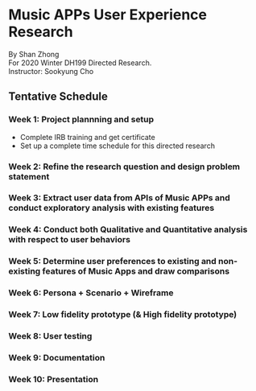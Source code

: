 Music APPs User Experience Research
============================
By Shan Zhong <br>
For 2020 Winter DH199 Directed Research. <br>
Instructor: Sookyung Cho

## Tentative Schedule
### Week 1: Project plannning and setup
* Complete IRB training and get certificate <br>
* Set up a complete time schedule for this directed research <br>

### Week 2: Refine the research question and design problem statement

### Week 3: Extract user data from APIs of Music APPs and conduct exploratory analysis with existing features

### Week 4: Conduct both Qualitative and Quantitative analysis with respect to user behaviors

### Week 5: Determine user preferences to existing and non-existing features of Music Apps and draw comparisons

### Week 6: Persona + Scenario + Wireframe

### Week 7: Low fidelity prototype (& High fidelity prototype)

### Week 8: User testing

### Week 9: Documentation

### Week 10: Presentation

